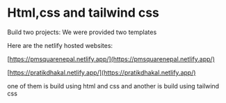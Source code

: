 # Html,css and tailwind css

Build two projects: We were provided two templates

Here are the netlify hosted websites:

[https://pmsquarenepal.netlify.app/](https://pmsquarenepal.netlify.app/)

[https://pratikdhakal.netlify.app/](https://pratikdhakal.netlify.app/)

one of them is build using html and css and another is build using tailwind css